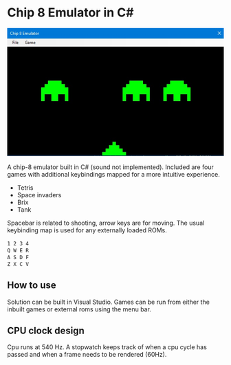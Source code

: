 # Chip 8 Emulator in C#

![Alt text](screenshot.jpg?raw=true "Space Invaders")

A chip-8 emulator built in C# (sound not implemented). Included are four games with additional keybindings mapped for a more intuitive experience. 

- Tetris
- Space invaders
- Brix
- Tank

Spacebar is related to shooting, arrow keys are for moving. The usual keybinding map is used for any externally loaded ROMs.

```
1 2 3 4
Q W E R
A S D F
Z X C V
```

## How to use

Solution can be built in Visual Studio. Games can be run from either the inbuilt games or external roms using the menu bar.

## CPU clock design

Cpu runs at 540 Hz. A stopwatch keeps track of when a cpu cycle has passed and when a frame needs to be rendered (60Hz). 